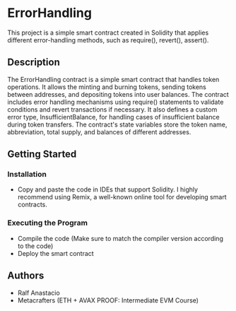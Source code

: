 # ErrorHandling

This project is a simple smart contract created in Solidity that applies different error-handling methods, such as require(), revert(), assert().

## Description

The ErrorHandling contract is a simple smart contract that handles token operations. It allows the minting and burning tokens, sending tokens between addresses, and depositing tokens into user balances. The contract includes error handling mechanisms using require() statements to validate conditions and revert transactions if necessary. It also defines a custom error type, InsufficientBalance, for handling cases of insufficient balance during token transfers. The contract's state variables store the token name, abbreviation, total supply, and balances of different addresses.

## Getting Started

### Installation

- Copy and paste the code in IDEs that support Solidity. I highly recommend using Remix, a well-known online tool for developing smart contracts.

### Executing the Program

- Compile the code (Make sure to match the compiler version according to the code)
- Deploy the smart contract

## Authors

- Ralf Anastacio
- Metacrafters (ETH + AVAX PROOF: Intermediate EVM Course)
